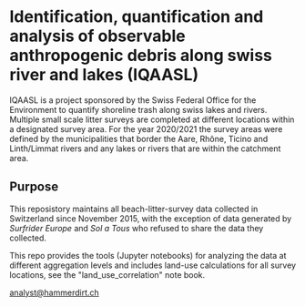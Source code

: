 # Identification, quantification and analysis of observable anthropogenic debris along swiss river and lakes (IQAASL)

IQAASL is a project sponsored by the Swiss Federal Office for the Environment to quantify shoreline trash along swiss lakes and rivers. Multiple small scale litter surveys are completed at different locations within a designated survey area. For the year 2020/2021 the survey areas were defined by the municipalities that border the Aare, Rhône, Ticino and Linth/Limmat rivers and any lakes or rivers that are within the catchment area.

## Purpose

This reposistory maintains all beach-litter-survey data collected in Switzerland since November 2015, with the exception of data generated by *Surfrider Europe* 
and *Sol a Tous* who refused to share the data they collected. 

This repo provides the tools (Jupyter notebooks) for analyzing the data at different aggregation levels and includes land-use calculations for all survey locations, see the "land_use_correlation" note book.

analyst@hammerdirt.ch
